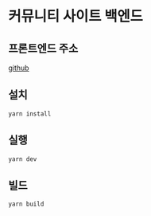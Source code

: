 # 커뮤니티 사이트 백엔드

## 프론트엔드 주소
[github](https://github.com/area123/duellinks_library)

## 설치
`
yarn install
`
## 실행
`
yarn dev
`

## 빌드
`
yarn build
`
